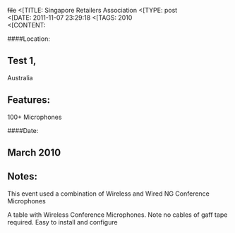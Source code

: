 ~~file~~
<[TITLE: 	Singapore Retailers Association	
<[TYPE: 	post	
<[DATE: 	2011-11-07 23:29:18	
<[TAGS: 	2010	
<[CONTENT: 	

####Location:




## Test 1,


Australia

## Features:


100+ Microphones


####Date:




## March 2010
## Notes:


This event used a combination of Wireless and Wired NG Conference Microphones







A table with Wireless Conference Microphones.
Note no cables of gaff tape required. Easy to install and configure



